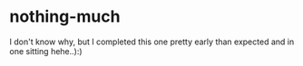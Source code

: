 # nothing-much
I don't know why, but I completed this one pretty early than expected and in one sitting hehe..):)